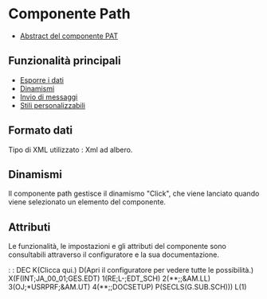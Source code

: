 # Componente Path
- [Abstract del componente PAT](Sorgenti/DOC/TA/B£AMO/LOCPAT_F00)

## Funzionalità principali
- [Esporre i dati](Sorgenti/DOC/TA/B£AMO/LOCPAT_F01)
- [Dinamismi](Sorgenti/DOC/TA/B£AMO/LOCPAT_F02)
- [Invio di messaggi](Sorgenti/DOC/TA/B£AMO/LOCPAT_F03)
- [Stili personalizzabili](Sorgenti/DOC/TA/B£AMO/LOCPAT_F04)

## Formato dati
Tipo di XML utilizzato :  Xml ad albero.

## Dinamismi
Il componente path gestisce il dinamismo "Click", che viene lanciato quando viene selezionato un elemento del componente.

## Attributi
Le funzionalità, le impostazioni e gli attributi del componente sono consultabili attraverso il configuratore e la sua documentazione.

 :  : DEC K(Clicca qui.) D(Apri il configuratore per vedere tutte le possibilità.) X(F(INT;JA_00_01;GES.EDT) 1(RE;L-;EDT_SCH) 2(\*\*;;&AM.LL) 3(OJ;\*USRPRF;&AM.UT) 4(\*\*;;DOCSETUP) P(SECLS(G.SUB.SCH))) L(1)

